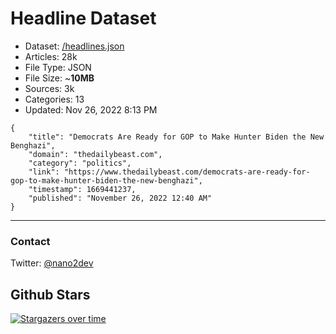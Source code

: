 # Headline Dataset

- Dataset: [/headlines.json](https://raw.githubusercontent.com/fwd/news/master/headlines.json) 
- Articles: 28k
- File Type: JSON
- File Size: ~**10MB**
- Sources: 3k
- Categories: 13
- Updated: Nov 26, 2022 8:13 PM

```
{
    "title": "Democrats Are Ready for GOP to Make Hunter Biden the New Benghazi",
    "domain": "thedailybeast.com",
    "category": "politics",
    "link": "https://www.thedailybeast.com/democrats-are-ready-for-gop-to-make-hunter-biden-the-new-benghazi",
    "timestamp": 1669441237,
    "published": "November 26, 2022 12:40 AM"
}
```

---

### Contact 

Twitter: [@nano2dev](https://twitter.com/nano2dev)

## Github Stars

[![Stargazers over time](https://starchart.cc/fwd/news.svg)](https://starchart.cc/fwd/news)
